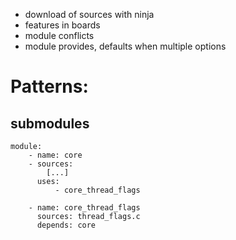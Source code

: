 - download of sources with ninja
- features in boards
- module conflicts
- module provides, defaults when multiple options


# Patterns:

## submodules

    module:
        - name: core
        - sources:
            [...]
          uses:
              - core_thread_flags

        - name: core_thread_flags
          sources: thread_flags.c
          depends: core

